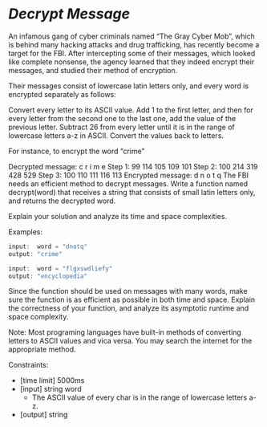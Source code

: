 _Decrypt Message_
=================

An infamous gang of cyber criminals named “The Gray Cyber Mob”, which is behind many hacking attacks and drug trafficking, has recently become a target for the FBI. After intercepting some of their messages, which looked like complete nonsense, the agency learned that they indeed encrypt their messages, and studied their method of encryption.

Their messages consist of lowercase latin letters only, and every word is encrypted separately as follows:

Convert every letter to its ASCII value. Add 1 to the first letter, and then for every letter from the second one to the last one, add the value of the previous letter. Subtract 26 from every letter until it is in the range of lowercase letters a-z in ASCII. Convert the values back to letters.

For instance, to encrypt the word “crime”

Decrypted message:  c   r   i   m   e
Step 1: 99  114 105 109 101
Step 2: 100 214 319 428 529
Step 3: 100 110 111 116 113
Encrypted message:  d   n   o   t   q
The FBI needs an efficient method to decrypt messages. Write a function named decrypt(word) that receives a string that consists of small latin letters only, and returns the decrypted word.

Explain your solution and analyze its time and space complexities.

Examples:

```javascript
input:  word = "dnotq"
output: "crime"

input:  word = "flgxswdliefy"
output: "encyclopedia"
```

Since the function should be used on messages with many words, make sure the function is as efficient as possible in both time and space. Explain the correctness of your function, and analyze its asymptotic runtime and space complexity.

Note: Most programing languages have built-in methods of converting letters to ASCII values and vica versa. You may search the internet for the appropriate method.

Constraints:
- [time limit] 5000ms
- [input] string word
  - The ASCII value of every char is in the range of lowercase letters a-z.
- [output] string
